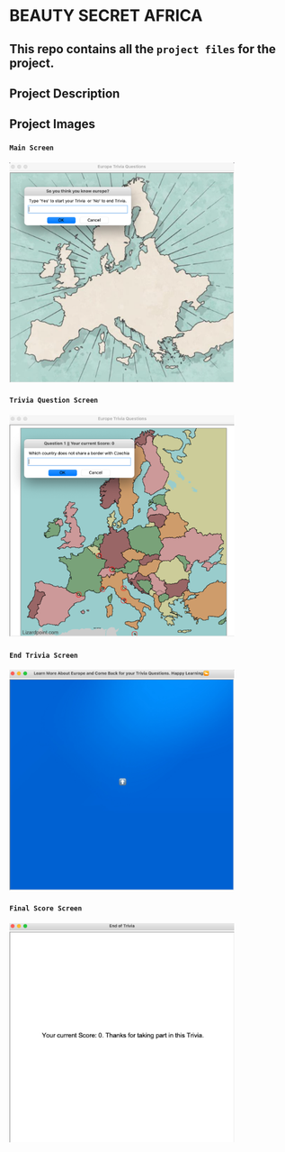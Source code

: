 # BEAUTY SECRET AFRICA

## This repo contains all the `project files` for the project.

## Project Description


## Project Images

#### `Main Screen`
<img src="https://github.com/DavidDanso/map-of-europe/blob/master/project_images/trivia_ui.png" width=400 />

#### `Trivia Question Screen`
<img src="https://github.com/DavidDanso/map-of-europe/blob/master/project_images/start_trivia.png" width=400 />

#### `End Trivia Screen`
<img src="https://github.com/DavidDanso/map-of-europe/blob/master/project_images/end_trivia.png" width=400 />

#### `Final Score Screen`
<img src="https://github.com/DavidDanso/map-of-europe/blob/master/project_images/final_score.png" width=400 />

